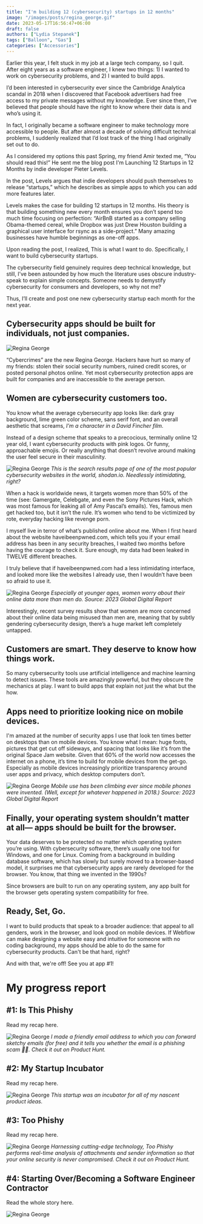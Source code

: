 ```yaml
---
title: "I'm building 12 (cybersecurity) startups in 12 months"
image: "/images/posts/regina_george.gif"
date: 2023-05-17T16:56:47+06:00
draft: false
authors: ["Lydia Stepanek"]
tags: ["Balloon", "Gas"]
categories: ["Accessories"]
---
```


Earlier this year, I felt stuck in my job at a large tech company, so I quit. After eight years as a software engineer, I knew two things: 1) I wanted to work on cybersecurity problems, and 2) I wanted to build apps.

I’d been interested in cybersecurity ever since the Cambridge Analytica scandal in 2018 when I discovered that Facebook advertisers had free access to my private messages without my knowledge. Ever since then, I’ve believed that people should have the right to know where their data is and who’s using it.

In fact, I originally became a software engineer to make technology more accessible to people. But after almost a decade of solving difficult technical problems, I suddenly realized that I’d lost track of the thing I had originally set out to do.

As I considered my options this past Spring, my friend Amir texted me, “You should read this!” He sent me the blog post I'm Launching 12 Startups in 12 Months by indie developer Pieter Levels.

In the post, Levels argues that indie developers should push themselves to release “startups,” which he describes as simple apps to which you can add more features later.

Levels makes the case for building 12 startups in 12 months. His theory is that building something new every month ensures you don’t spend too much time focusing on perfection: “AirBnB started as a company selling Obama-themed cereal, while Dropbox was just Drew Houston building a graphical user interface for rsync as a side-project.” Many amazing businesses have humble beginnings as one-off apps.

Upon reading the post, I realized, This is what I want to do. Specifically, I want to build cybersecurity startups.

The cybersecurity field genuinely requires deep technical knowledge, but still, I’ve been astounded by how much the literature uses obscure industry-speak to explain simple concepts. Someone needs to demystify cybersecurity for consumers and developers, so why not me?

Thus, I’ll create and post one new cybersecurity startup each month for the next year.

## Cybersecurity apps should be built for individuals, not just companies.

![](/images/posts/regina_george.gif "Regina George")

“Cybercrimes” are the new Regina George. Hackers have hurt so many of my friends: stolen their social security numbers, ruined credit scores, or posted personal photos online. Yet most cybersecurity protection apps are built for companies and are inaccessible to the average person.

## Women are cybersecurity customers too.
You know what the average cybersecurity app looks like: dark gray background, lime green color scheme, sans serif font, and an overall aesthetic that screams, *I’m a character in a David Fincher film.*

Instead of a design scheme that speaks to a precocious, terminally online 12 year old, I want cybersecurity products with pink logos. Or funny, approachable emojis. Or really anything that doesn’t revolve around making the user feel secure in their masculinity.

![](/images/posts/shodan.png "Regina George")
*This is the search results page of one of the most popular cybersecurity websites in the world, shodan.io. Needlessly intimidating, right?*

When a hack is worldwide news, it targets women more than 50% of the time (see: Gamergate, Celebgate, and even the Sony Pictures Hack, which was most famous for leaking all of Amy Pascal’s emails). Yes, famous men get hacked too, but it isn’t the rule. It’s women who tend to be victimized by rote, everyday hacking like revenge porn.

I myself live in terror of what’s published online about me. When I first heard about the website haveibeenpwned.com, which tells you if your email address has been in any security breaches, I waited two months before having the courage to check it. Sure enough, my data had been leaked in TWELVE different breaches.

I truly believe that if haveibeenpwned.com had a less intimidating interface, and looked more like the websites I already use, then I wouldn’t have been so afraid to use it.

![](/images/posts/digital_report.png "Regina George")
*Especially at younger ages, women worry about their online data more than men do. Source: 2023 Global Digital Report*

Interestingly, recent survey results show that women are more concerned about their online data being misused than men are, meaning that by subtly gendering cybersecurity design, there’s a huge market left completely untapped.

## Customers are smart. They deserve to know how things work.
So many cybersecurity tools use artificial intelligence and machine learning to detect issues. These tools are amazingly powerful, but they obscure the mechanics at play. I want to build apps that explain not just the what but the how.

## Apps need to prioritize looking nice on mobile devices.
I'm amazed at the number of security apps I use that look ten times better on desktops than on mobile devices. You know what I mean: huge fonts, pictures that get cut off sideways, and spacing that looks like it’s from the original Space Jam website. Given that 60% of the world now accesses the internet on a phone, it’s time to build for mobile devices from the get-go. Especially as mobile devices increasingly prioritize transparency around user apps and privacy, which desktop computers don’t.

![](/images/posts/mobile_traffic.png "Regina George")
*Mobile use has been climbing ever since mobile phones were invented. (Well, except for whatever happened in 2018.) Source: 2023 Global Digital Report*

## Finally, your operating system shouldn’t matter at all— apps should be built for the browser.
Your data deserves to be protected no matter which operating system you’re using. With cybersecurity software, there’s usually one tool for Windows, and one for Linux. Coming from a background in building database software, which has slowly but surely moved to a browser-based model, it surprises me that cybersecurity apps are rarely developed for the browser. You know, that thing we invented in the 1990s?

Since browsers are built to run on any operating system, any app built for the browser gets operating system compatibility for free.

## Ready, Set, Go.
I want to build products that speak to a broader audience: that appeal to all genders, work in the browser, and look good on mobile devices. If Webflow can make designing a website easy and intuitive for someone with no coding background, my apps should be able to do the same for cybersecurity products. Can't be that hard, right?

And with that, we're off! See you at app #1!

# My progress report
## #1: Is This Phishy
Read my recap here.

![](/images/posts/is_this_phishy.png "Regina George")
*I made a friendly email address to which you can forward sketchy emails (for free) and it tells you whether the email is a phishing scam 🎣📩. Check it out on Product Hunt.*

## #2: My Startup Incubator
Read my recap here.

![](/images/posts/my_startup_incubator.png "Regina George")
*This startup was an incubator for all of my nascent product ideas.*

## #3: Too Phishy
Read my recap here.

![](/images/posts/irs.png "Regina George")
*Harnessing cutting-edge technology, Too Phishy performs real-time analysis of attachments and sender information so that your online security is never compromised. Check it out on Product Hunt.*

## #4: Starting Over/Becoming a Software Engineer Contractor
Read the whole story here.

![](/images/posts/linkedin.png "Regina George")

